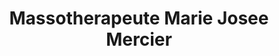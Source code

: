 ---
title: "Massotherapeute Marie Josee Mercier"
url: /lachute/massotherapeute-marie-josee-mercier/
shop: massage
---